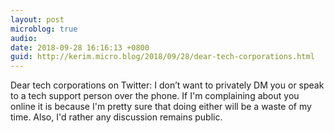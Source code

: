 ```yaml
---
layout: post
microblog: true
audio: 
date: 2018-09-28 16:16:13 +0800
guid: http://kerim.micro.blog/2018/09/28/dear-tech-corporations.html
---
```

Dear tech corporations on Twitter: I don’t want to privately DM you or speak to a tech support person over the phone. If I'm complaining about you online it is because I'm pretty sure that doing either will be a waste of my time. Also, I'd rather any discussion remains public.
